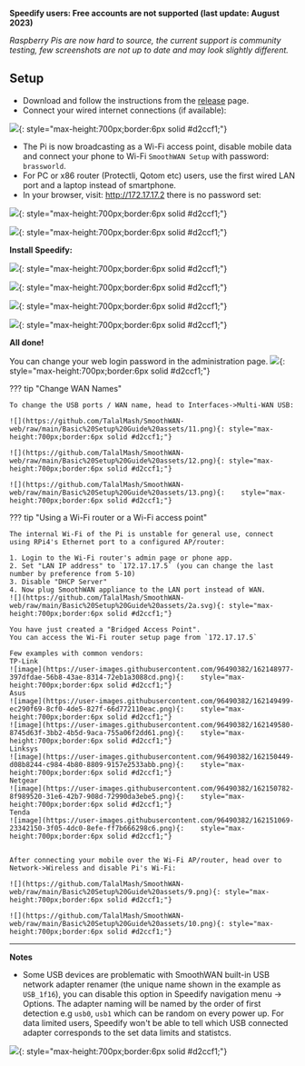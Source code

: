 <b>Speedify users: Free accounts are not supported (last update: August 2023)</b>

*Raspberry Pis are now hard to source, the current support is community testing, few screenshots are not up to date and may look slightly different.*
<h2>Setup</h2>

- Download and follow the instructions from the [release](https://github.com/TalalMash/SmoothWAN/releases) page.
- Connect your wired internet connections (if available):

![](https://github.com/TalalMash/SmoothWAN-web/raw/main/Basic%20Setup%20Guide%20assets/1a.svg){: style="max-height:700px;border:6px solid #d2ccf1;"}

- The Pi is now broadcasting as a Wi-Fi access point, disable mobile data and connect your phone to Wi-Fi `SmoothWAN Setup` with password: `brassworld`. 
- For PC or x86 router (Protectli, Qotom etc) users, use the first wired LAN port and a laptop instead of smartphone.
- In your browser, visit: http://172.17.17.2 there is no password set: 

![](assets/setup/1.webp){: style="max-height:700px;border:6px solid #d2ccf1;"}

![](assets/setup/2.webp){: style="max-height:700px;border:6px solid #d2ccf1;"}

**Install Speedify:**

![](https://github.com/TalalMash/SmoothWAN-web/raw/main/Basic%20Setup%20Guide%20assets/4.png){: style="max-height:700px;border:6px solid #d2ccf1;"}

![](assets/setup/9.webp){: style="max-height:700px;border:6px solid #d2ccf1;"}

![](assets/setup/10.webp){: style="max-height:700px;border:6px solid #d2ccf1;"}

![](assets/setup/11.webp){: style="max-height:700px;border:6px solid #d2ccf1;"}

**All done!**

You can change your web login password in the administration page.
![](assets/setup/12.webp){: style="max-height:700px;border:6px solid #d2ccf1;"}

??? tip "Change WAN Names"

    To change the USB ports / WAN name, head to Interfaces->Multi-WAN USB:

    ![](https://github.com/TalalMash/SmoothWAN-web/raw/main/Basic%20Setup%20Guide%20assets/11.png){: style="max-height:700px;border:6px solid #d2ccf1;"}

    ![](https://github.com/TalalMash/SmoothWAN-web/raw/main/Basic%20Setup%20Guide%20assets/12.png){: style="max-height:700px;border:6px solid #d2ccf1;"}

    ![](https://github.com/TalalMash/SmoothWAN-web/raw/main/Basic%20Setup%20Guide%20assets/13.png){:    style="max-height:700px;border:6px solid #d2ccf1;"}

??? tip "Using a Wi-Fi router or a Wi-Fi access point"

    The internal Wi-Fi of the Pi is unstable for general use, connect using RPi4's Ethernet port to a configured AP/router:

    1. Login to the Wi-Fi router's admin page or phone app.
    2. Set "LAN IP address" to `172.17.17.5` (you can change the last number by preference from 5-10)
    3. Disable "DHCP Server"
    4. Now plug SmoothWAN appliance to the LAN port instead of WAN.
    ![](https://github.com/TalalMash/SmoothWAN-web/raw/main/Basic%20Setup%20Guide%20assets/2a.svg){: style="max-height:700px;border:6px solid #d2ccf1;"}

    You have just created a "Bridged Access Point".
    You can access the Wi-Fi router setup page from `172.17.17.5`

    Few examples with common vendors:
    TP-Link
    ![image](https://user-images.githubusercontent.com/96490382/162148977-397dfdae-56b8-43ae-8314-72eb1a3088cd.png){:    style="max-height:700px;border:6px solid #d2ccf1;"}
    Asus
    ![image](https://user-images.githubusercontent.com/96490382/162149499-ec290f69-8cf0-4de5-827f-66d772110eac.png){:    style="max-height:700px;border:6px solid #d2ccf1;"}
    ![image](https://user-images.githubusercontent.com/96490382/162149580-8745d63f-3bb2-4b5d-9aca-755a06f2dd61.png){:    style="max-height:700px;border:6px solid #d2ccf1;"}
    Linksys
    ![image](https://user-images.githubusercontent.com/96490382/162150449-d08b8244-c984-4b80-8809-9157e2533abb.png){:    style="max-height:700px;border:6px solid #d2ccf1;"}
    Netgear
    ![image](https://user-images.githubusercontent.com/96490382/162150782-8f989520-31e6-42b7-908d-72990da3ebe5.png){:    style="max-height:700px;border:6px solid #d2ccf1;"}
    Tenda
    ![image](https://user-images.githubusercontent.com/96490382/162151069-23342150-3f05-4dc0-8efe-ff7b666298c6.png){:    style="max-height:700px;border:6px solid #d2ccf1;"}


    After connecting your mobile over the Wi-Fi AP/router, head over to Network->Wireless and disable Pi's Wi-Fi:

    ![](https://github.com/TalalMash/SmoothWAN-web/raw/main/Basic%20Setup%20Guide%20assets/9.png){: style="max-height:700px;border:6px solid #d2ccf1;"}

    ![](https://github.com/TalalMash/SmoothWAN-web/raw/main/Basic%20Setup%20Guide%20assets/10.png){: style="max-height:700px;border:6px solid #d2ccf1;"}


***

**Notes**

- Some USB devices are problematic with SmoothWAN built-in USB network adapter renamer (the unique name shown in the example as `USB_1f16`), you can disable this option in Speedify navigation menu -> Options. The adapter naming will be named by the order of first detection e.g `usb0`, `usb1` which can be random on every power up. 
For data limited users, Speedify won't be able to tell which USB connected adapter corresponds to the set data limits and statistcs.

![](assets/setup/13.webp){: style="max-height:700px;border:6px solid #d2ccf1;"}
